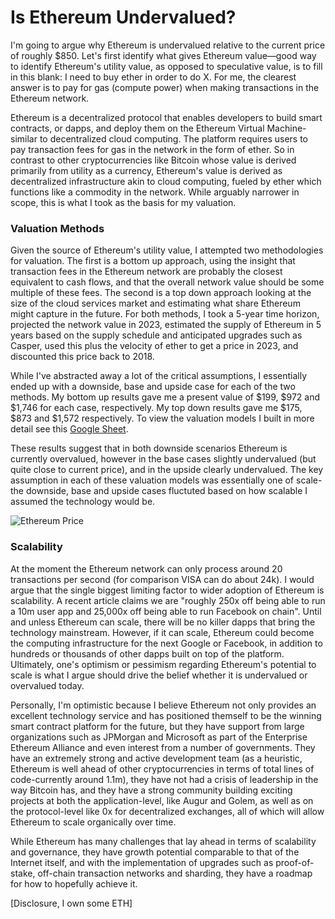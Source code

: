 # Is Ethereum Undervalued?

I'm going to argue why Ethereum is undervalued relative to the current price of roughly $850. Let's first identify what gives Ethereum value—good way to identify Ethereum's utility value, as opposed to speculative value, is to fill in this blank: I need to buy ether in order to do X. For me, the clearest answer is to pay for gas (compute power) when making transactions in the Ethereum network.

Ethereum is a decentralized protocol that enables developers to build smart contracts, or dapps, and deploy them on the Ethereum Virtual Machine-similar to decentralized cloud computing. The platform requires users to pay transaction fees for gas in the network in the form of ether. So in contrast to other cryptocurrencies like Bitcoin whose value is derived primarily from utility as a currency, Ethereum's value is derived as decentralized infrastructure akin to cloud computing, fueled by ether which functions like a commodity in the network. While arguably narrower in scope, this is what I took as the basis for my valuation.

### Valuation Methods

Given the source of Ethereum's utility value, I attempted two methodologies for valuation. The first is a bottom up approach, using the insight that transaction fees in the Ethereum network are probably the closest equivalent to cash flows, and that the overall network value should be some multiple of these fees. The second is a top down approach looking at the size of the cloud services market and estimating what share Ethereum might capture in the future. For both methods, I took a 5-year time horizon, projected the network value in 2023, estimated the supply of Ethereum in 5 years based on the supply schedule and anticipated upgrades such as Casper, used this plus the velocity of ether to get a price in 2023, and discounted this price back to 2018.

While I've abstracted away a lot of the critical assumptions, I essentially ended up with a downside, base and upside case for each of the two methods. My bottom up results gave me a present value of $199, $972 and $1,746 for each case, respectively. My top down results gave me $175, $873 and $1,572 respectively. To view the valuation models I built in more detail see this [Google Sheet](https://docs.google.com/spreadsheets/d/15wO_KSItZhA_91ZtrWLdEmrRk7xDjympTJ05FLSjbxA/edit#gid=0).

These results suggest that in both downside scenarios Ethereum is currently overvalued, however in the base cases slightly undervalued (but quite close to current price), and in the upside clearly undervalued. The key assumption in each of these valuation models was essentially one of scale-the downside, base and upside cases fluctuted based on how scalable I assumed the technology would be.

![Ethereum Price](images/eth-price.png)

### Scalability

At the moment the Ethereum network can only process around 20 transactions per second (for comparison VISA can do about 24k). I would argue that the single biggest limiting factor to wider adoption of Ethereum is scalability. A recent article claims we are "roughly 250x off being able to run a 10m user app and 25,000x off being able to run Facebook on chain". Until and unless Ethereum can scale, there will be no killer dapps that bring the technology mainstream. However, if it can scale, Ethereum could become the computing infrastructure for the next Google or Facebook, in addition to hundreds or thousands of other dapps built on top of the platform. Ultimately, one's optimism or pessimism regarding Ethereum's potential to scale is what I argue should drive the belief whether it is undervalued or overvalued today.

Personally, I'm optimistic because I believe Ethereum not only provides an excellent technology service and has positioned themself to be the winning smart contract platform for the future, but they have support from large organizations such as JPMorgan and Microsoft as part of the Enterprise Ethereum Alliance and even interest from a number of governments. They have an extremely strong and active development team (as a heuristic, Ethereum is well ahead of other cryptocurrencies in terms of total lines of code-currently around 1.1m), they have not had a crisis of leadership in the way Bitcoin has, and they have a strong community building exciting projects at both the application-level, like Augur and Golem, as well as on the protocol-level like 0x for decentralized exchanges, all of which will allow Ethereum to scale organically over time.

While Ethereum has many challenges that lay ahead in terms of scalability and governance, they have growth potential comparable to that of the Internet itself, and with the implementation of upgrades such as proof-of-stake, off-chain transaction networks and sharding, they have a roadmap for how to hopefully achieve it.

[Disclosure, I own some ETH]
